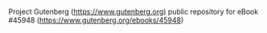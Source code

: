 Project Gutenberg (https://www.gutenberg.org) public repository for eBook #45948 (https://www.gutenberg.org/ebooks/45948)
